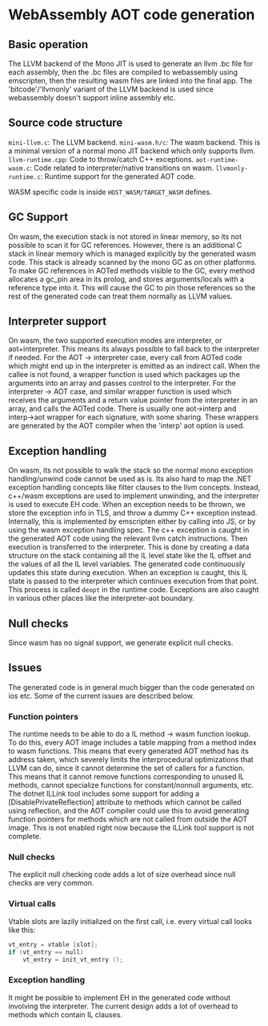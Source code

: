 # WebAssembly AOT code generation

## Basic operation

The LLVM backend of the Mono JIT is used to generate an llvm .bc file for each assembly, then the .bc files are
compiled to webassembly using emscripten, then the resulting wasm files are linked into the final app. The 'bitcode'/'llvmonly'
variant of the LLVM backend is used since webassembly doesn't support inline assembly etc.

## Source code structure

`mini-llvm.c`: The LLVM backend.
`mini-wasm.h/c`: The wasm backend. This is a minimal version of a normal mono JIT backend which only supports llvm.
`llvm-runtime.cpp`: Code to throw/catch C++ exceptions.
`aot-runtime-wasm.c`: Code related to interpreter/native transitions on wasm.
`llvmonly-runtime.c`:  Runtime support for the generated AOT code.

WASM specific code is inside `HOST_WASM/TARGET_WASM` defines.

## GC Support

On wasm, the execution stack is not stored in linear memory, so its not possible to scan it for GC references. However, there
is an additional C stack in linear memory which is managed explicitly by the generated wasm code. This stack is already
scanned by the mono GC as on other platforms.
To make GC references in AOTed methods visible to the GC, every method allocates a gc_pin area in its prolog, and
stores arguments/locals with a reference type into it. This will cause the GC to pin those references so the rest of
the generated code can treat them normally as LLVM values.

## Interpreter support

On wasm, the two supported execution modes are interpreter, or aot+interpreter. This means its always
possible to fall back to the interpreter if needed.
For the AOT -> interpreter case, every call from AOTed code which might end up in the interpreter is
emitted as an indirect call. When the callee is not found, a wrapper function is used which
packages up the arguments into an array and passes control to the interpreter.
For the interpreter -> AOT case, and similar wrapper function is used which receives the
arguments and a return value pointer from the interpreter in an array, and calls the
AOTed code. There is usually one aot->interp and interp->aot wrapper for each signature, with
some sharing. These wrappers are generated by the AOT compiler when the 'interp' aot option
is used.

## Exception handling

On wasm, its not possible to walk the stack so the normal mono exception handling/unwind code
cannot be used as is. Its also hard to map the .NET exception handling concepts like filter clauses
to the llvm concepts. Instead, c++/wasm exceptions are used to implement unwinding, and the
interpreter is used to execute EH code.
When an exception needs to be thrown, we store the exception info in TLS, and throw a dummy C++ exception instead.
Internally, this is implemented by emscripten either by calling into JS, or by using the wasm exception handling
spec.
The c++ exception is caught in the generated AOT code using the relevant llvm catch instructions. Then execution is
transferred to the interpreter. This is done by creating a data structure on the stack containing all the IL level state like
the IL offset and the values of all the IL level variables. The generated code continuously updates this state during
execution. When an exception is caught, this IL state is passed to the interpreter which continues execution from
that point.  This process is called `deopt` in the runtime code.
Exceptions are also caught in various other places like the interpreter-aot boundary.

## Null checks

Since wasm has no signal support, we generate explicit null checks.

## Issues

The generated code is in general much bigger than the code generated on ios etc. Some of the
current issues are described below.

### Function pointers

The runtime needs to be able to do a IL method -> wasm function lookup. To do this, every
AOT image includes a table mapping from a method index to wasm functions. This means that
every generated AOT method has its address taken, which severely limits the interprocedural
optimizations that LLVM can do, since it cannot determine the set of callers for a function.
This means that it cannot remove functions corresponding to unused IL methods, cannot
specialize functions for constant/nonnull arguments, etc.
The dotnet ILLink tool includes some support for adding a [DisablePrivateReflection] attribute to
methods which cannot be called using reflection, and the AOT compiler could use this
to avoid generating function pointers for methods which are not called from outside the
AOT image. This is not enabled right now because the ILLink tool support is not complete.

### Null checks

The explicit null checking code adds a lot of size overhead since null checks are very common.

### Virtual calls

Vtable slots are lazily initialized on the first call, i.e. every virtual call looks like this:
```C
vt_entry = vtable [slot];
if (vt_entry == null)
	vt_entry = init_vt_entry ();
```

### Exception handling

It might be possible to implement EH in the generated code without involving the interpreter. The
current design adds a lot of overhead to methods which contain IL clauses.
